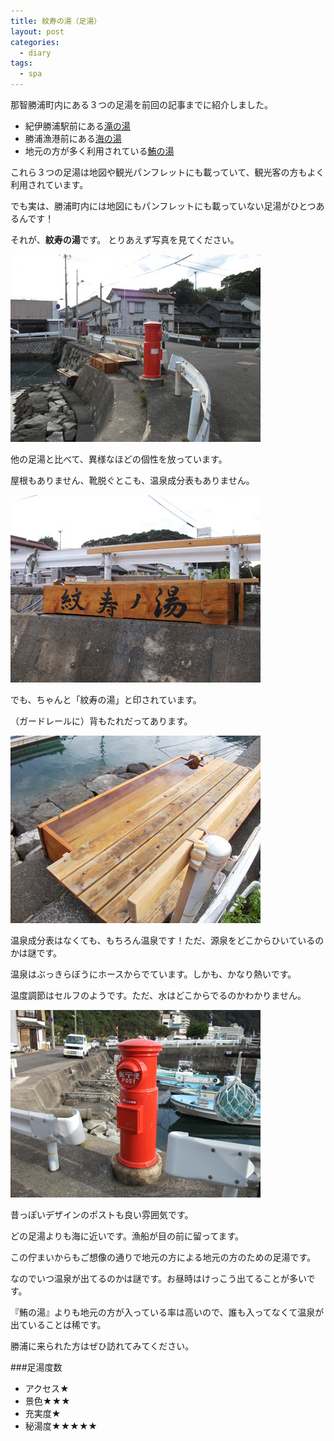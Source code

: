```yaml
---
title: 紋寿の湯（足湯）
layout: post
categories:
  - diary
tags:
  - spa
---
```

那智勝浦町内にある３つの足湯を前回の記事までに紹介しました。

* 紀伊勝浦駅前にある[滝の湯][a1]
* 勝浦漁港前にある[海の湯][a2]
* 地元の方が多く利用されている[鮪の湯][a3]

これら３つの足湯は地図や観光パンフレットにも載っていて、観光客の方もよく利用されています。

でも実は、勝浦町内には地図にもパンフレットにも載っていない足湯がひとつあるんです！

それが、**紋寿の湯**です。
とりあえず写真を見てください。

![紋寿の湯][1]

他の足湯と比べて、異様なほどの個性を放っています。

屋根もありません、靴脱ぐとこも、温泉成分表もありません。

![紋寿の湯湯船][2]

でも、ちゃんと「紋寿の湯」と印されています。

（ガードレールに）背もたれだってあります。

![紋寿の湯背もたれ][3]

温泉成分表はなくても、もちろん温泉です！ただ、源泉をどこからひいているのかは謎です。

温泉はぶっきらぼうにホースからでています。しかも、かなり熱いです。

温度調節はセルフのようです。ただ、水はどこからでるのかわかりません。

![紋寿の湯の横にあるポスト][4]

昔っぽいデザインのポストも良い雰囲気です。

どの足湯よりも海に近いです。漁船が目の前に留ってます。

この佇まいからもご想像の通りで地元の方による地元の方のための足湯です。

なのでいつ温泉が出てるのかは謎です。お昼時はけっこう出てることが多いです。

『鮪の湯』よりも地元の方が入っている率は高いので、誰も入ってなくて温泉が出ていることは稀です。

勝浦に来られた方はぜひ訪れてみてください。

###足湯度数

* アクセス★
* 景色★★★
* 充実度★
* 秘湯度★★★★★


 [1]: /img/uploads/2009/11/monju-foot-spa-1.jpg
 [2]: /img/uploads/2009/11/monju-foot-spa-2.jpg
 [3]: /img/uploads/2009/11/monju-foot-spa-3.jpg
 [4]: /img/uploads/2009/11/monju-foot-spa-4.jpg

 [a1]: /diary/taki-foot-spa.html "滝の湯"
 [a2]: /diary/umi-foot-spa.html "海の湯"
 [a3]: /diary/maguro-foot-spa.html "鮪の湯"
